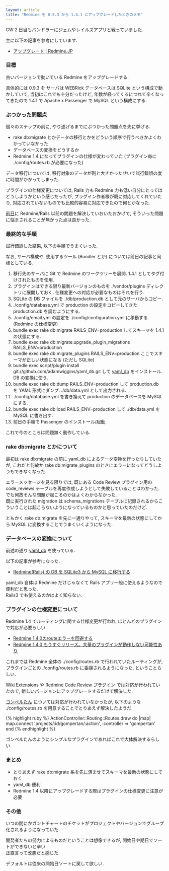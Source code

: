 ```yaml
---
layout: article
title: "Redmine を 0.9.3 から 1.4.1 にアップグレードしたときのメモ"
---
```

GW 2 日目もバンドラーにジェムやレイルズアプリと戦っていました.

主に以下の記事を参考にしています.

- [アップグレード | Redmine.JP](http://redmine.jp/guide/RedmineUpgrade/)

### 目標

古いバージョンで動いている Redmine をアップグレードする.

具体的には 0.9.3 を サーバは WEBRick データベースは SQLite という構成で動かしていて, 当初はこれでも十分だったけど, 年数が経ってくるにつれて辛くなってきたので 1.4.1 で Apache x Passenger で MySQL という構成にする.

### ぶつかった問題点

個々のステップの前に, やり遂げるまでにぶつかった問題点を先に挙げる.

- rake db:migrate とかデータの移行とかをどういう順序で行うべきかよくわかっていなかった
- データベースの変換をどうするか
- Redmine 1.4 になってプラグインの仕様が変わっていた (プラグイン毎に ./config/routes.rb が必要になった)

データ移行については, 移行対象のデータが割と大きかったせいで試行錯誤の度に時間がかかってしまった.

プラグインの仕様変更については, Rails 力も Redmine 力も低い自分にとってはどうしようかという感じだったが, プラグイン作者様が既に対応してくれていたり, 対応されていないものでも比較的容易に対応できたので何とかなった.

[前日](/2012/05/03/redmine-installation-on-centos-5.html)に Redmine/Rails 以前の問題を解決していおいたおかげで, そういった問題に悩まされることが無かった点は良かった.

### 最終的な手順

試行錯誤した結果, 以下の手順でうまくいった.

なお, サーバ構成や, 使用するツール (Bundler とか) については前日の記事と同様としている.

1. 移行先のサーバに Git で Redmine のワークツリーを展開. 1.4.1 としてタグ付けされたものを使用.
2. プラグインはできる限り最新バージョンのものを ./vendor/plugins ディレクトリに展開しておく. 仕様変更への対応が必要なものはそれを行う.
3. SQLite の DB ファイルを ./db/production.db として元のサーバからコピー.
4. ./config/database.yml で production の設定をコピーしてきた production.db を読むようにする.
5. ./config/email.yml の設定を ./config/configuration.yml に移動する. (Redmine の仕様変更)
6. bundle exec rake db:migrate RAILS_ENV=production してスキーマを 1.4.1 の状態にする.
7. bundle exec rake db:migrate:upgrade_plugin_migrations RAILS_ENV=production
8. bundle exec rake db:migrate_plugins RAILS_ENV=production ここでスキーマが正しい状態になる (ただし SQLite)
9. bundle exec script/plugin install git://github.com/adamwiggins/yaml_db.git して [yaml_db](https://github.com/adamwiggins/yaml_db) をインストール. DB の変換に使う.
10. bundle exec rake db:dump RAILS_ENV=production して production.db を YAML 形式にダンプ. ./db/data.yml として出力される.
11. ./config/database.yml を書き換えて production のデータベースを MySQL にする.
12. bundle exec rake db:load RAILS_ENV=production して ./db/data.yml を MySQL に書き出す.
13. 前日の手順で Passenger のインストール/起動.

これで今のところは問題無く動作している.

### rake db:migrate とかについて

最初は rake db:migrate の前に yaml_db によるデータ変換を行ったりしていたが, これだと何故か rake db:migrate_plugins のときにエラーになってどうしようもできなくなった.

エラーメッセージを見る限りでは, 既にある Code Review プラグイン用の code_reviews テーブルを再度作成しようとして失敗していることはわかった.  
でも何故そんな問題が起こるのかはよくわからなかった.  
既に実行された migration は schema_migrations テーブルに記録されるからこういうことは起こらないようになっているものかと思っていたのだけど.

ともかく rake db:migrate を先に一通りやって, スキーマを最新の状態にしてから MySQL に変換することでうまくいくようになった.

### データベースの変換について

前述の通り [yaml_db](https://github.com/adamwiggins/yaml_db) を使っている.

以下の記事が参考になった.

- [Redmine(Rails) の DB を SQLite3 から MySQL に移行する](http://garin.jp/doc/Ruby/Redmine/sqlite3tomysql)

yaml_db 自体は Redmine だけじゃなくて Rails アプリ一般に使えるようなので便利だと思った.  
Rails3 でも使えるのかはよく知らない.

### プラグインの仕様変更について

Redmine 1.4 でルーティングに関する仕様変更が行われ, ほとんどのプラグインで対応が必要らしい.

- [Redmine 1.4.0のrouteエラーを回避する](http://haruiida.blogspot.jp/2012/04/redmine-140route.html)
- [Redmine 1.4.0 もうすぐリリース。大量のプラグインが動作しない可能性あり](http://yohshiy.blog.fc2.com/blog-entry-113.html)

これまでは Redmine 全体の ./config/routes.rb で行われていたルーティングが, プラグインごとの ./config/routes.rb に委譲されるようになった, ということらしい.

[Wiki Extensions](http://www.r-labs.org/projects/r-labs/wiki/Wiki_Extensions) や [Redmine Code Review プラグイン](http://www.r-labs.org/projects/r-labs/wiki/Code_Review) では対応が行われていたので, 新しいバージョンにアップグレードするだけで解決した.

[ゴンペルたん](http://chocoapricot.cocolog-nifty.com/blog/2008/08/redmine_3_ca3c.html) については対応が行われていなかったが, 以下のような ./config/routes.rb を用意することでとりあえず解決したようだ.

{% highlight ruby %}
ActionController::Routing::Routes.draw do |map|
  map.connect 'projects/:id/gompertan/:action', :controller => 'gompertan'
end
{% endhighlight %}

ゴンペルたんのようにシンプルなプラグインであればこれで大体解決するらしい.

### まとめ

- とりあえず rake db:migrate 系を先に済ませてスキーマを最新の状態にしておく
- yaml_db 便利
- Redmine 1.4 以降にアップグレードする際はプラグインの仕様変更に注意が必要

### その他

いつの間にかガントチャートのチケットがプロジェクトやバージョンでグループ化されるようになっていた.

開発者たちの努力によるものだということは想像できるが, 開始日や期日でソートができないと辛い.  
正直言って改悪だと感じた.

デフォルトは従来の開始日ソートに戻して欲しい.
